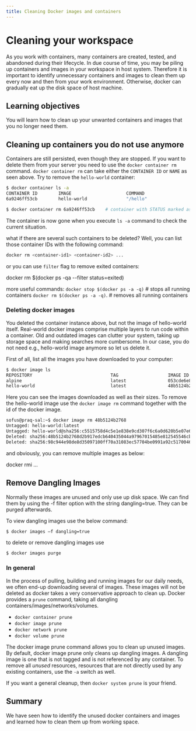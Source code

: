 ```yaml
---
title: Cleaning Docker images and containers
---
```


# Cleaning your workspace
 As you work with containers, many containers are created, tested, and abandoned during their lifecycle. In due course of time, you may be piling up containers and images in your workspace in host system. Therefore it is important to identify unnecessary containers and images to clean them up every now and then from your work environment. Otherwise, docker can gradually eat up the disk space of host machine.

## Learning objectives
 You will learn how to clean up your unwanted containers and images that you no longer need them.

## Cleaning up containers you do not use anymore

Containers are still persisted, even though they are stopped.
If you want to delete them from your server you need to use the `docker container rm` command.
`docker container rm` can take either the `CONTAINER ID` or `NAME` as seen above. Try to remove the `hello-world` container:

```bash
$ docker container ls -a
CONTAINER ID        IMAGE                     COMMAND                  CREATED             STATUS                      PORTS                                                          NAMES
6a9246ff53cb        hello-world               "/hello"                 18 seconds ago      Exited (0) 16 seconds ago                                                                  ecstatic_cray

$ docker container rm 6a9246ff53cb    # container with STATUS marked as exited

```

The container is now gone when you execute  `ls -a` command to check the current situation.

what if there are several such containers to be deleted? Well, you can list those container IDs with the following command:

```bash
docker rm <container-id1> <container-id2> ...
```
or you can use `filter` flag to remove exited containers:

docker rm $(docker ps -qa --filter status=exited)

more useful commands:
`docker stop $(docker ps -a -q)`  # stops all running containers
`docker rm $(docker ps -a -q)`.  #  removes all running containers

### Deleting docker images

You deleted the container instance above, but not the image of hello-world itself. Real-world docker images comprise multiple layers to run code within a container. Old and outdated images can clutter your system, taking up storage space and making searches more cumbersome. In our case, you do not need e.g., hello-world image anymore so let us delete it.

First of all, list all the images you have downloaded to your computer:

```bash
$ docker image ls
REPOSITORY                              TAG                   IMAGE ID            CREATED             SIZE
alpine                                  latest                053cde6e8953        9 days ago          3.97MB
hello-world                             latest                48b5124b2768        10 months ago       1.84kB
```

Here you can see the images downloaded as well as their sizes.
To remove the hello-world image use the `docker image rm` command together with the id of the docker image.

```bash
sofus@praq-sal:~$ docker image rm 48b5124b2768
Untagged: hello-world:latest
Untagged: hello-world@sha256:c5515758d4c5e1e838e9cd307f6c6a0d620b5e07e6f927b07d05f6d12a1ac8d7
Deleted: sha256:48b5124b2768d2b917edcb640435044a97967015485e812545546cbed5cf0233
Deleted: sha256:98c944e98de8d35097100ff70a31083ec57704be0991a92c51700465e4544d08
```
and obviously, you can remove multiple images as below:

docker rmi <your-image-id> <your-image-id> ...

## Remove Dangling Images

Normally these images are unused and only use up disk space. We can find them by using the -f filter option with the string dangling=true. They can be purged afterwards.

To view dangling images use the below command:

```bash
$ docker images –f dangling=true  

```

to delete or remove dangling images use
```
$ docker images purge

```

### In general

In the process of pulling, building and running images for our daily needs, we often end-up downloading several of images. These images will not be deleted as docker takes a very conservative approach to clean up. Docker provides a `prune` command, taking all dangling containers/images/networks/volumes.

* `docker container prune`
* `docker image prune`
* `docker network prune`
* `docker volume prune`

The docker image prune command allows you to clean up unused images. By default, docker image prune only cleans up dangling images. A dangling image is one that is not tagged and is not referenced by any container. To remove all _unused_ resources, resources that are not directly used by any existing containers, use the `-a` switch as well.

If you want a general cleanup, then `docker system prune` is your friend.

## Summary

We have seen how to identify the unused docker containers and images and learned how to clean them up from working space.
